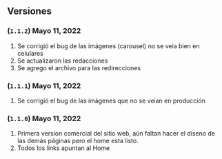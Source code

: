 ## Versiones

### (`1.1.2`) Mayo 11, 2022
1. Se corrigió el bug de las imágenes (carousel) no se veia bien en celulares
2. Se actualizaron las redacciones
3. Se agrego el archivo para las redirecciones

### (`1.1.1`) Mayo 11, 2022
1. Se corrigió el bug de las imágenes que no se veian en producción

### (`1.1.0`) Mayo 11, 2022
1. Primera version comercial del sitio web, aún faltan hacer el diseno de las demás páginas pero el home esta listo.
2. Todos los links apuntan al Home